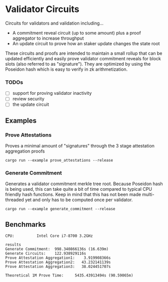# Validator Circuits

Circuits for validators and validation including...
- A commitment reveal circuit (up to some amount) plus a proof aggregator to increase throughput
- An update circuit to prove how an staker update changes the state root

These circuits and proofs are intended to maintain a small rollup that can be updated efficiently and easily prove validator commitment reveals for block slots (also referred to as "signature"). They are optimized by using the Poseidon hash which is easy to verify in zk arithmetization.

### TODOs

- [ ] support for proving validator inactivity
- [ ] review security
- [ ] the update circuit

## Examples

### Prove Attestations

Proves a minimal amount of "signatures" through the 3 stage attestation aggregation proofs
```
cargo run --example prove_attestations --release
```

### Generate Commitment

Generates a validator commitment merkle tree root. Because Poseidon hash is being used, this can take quite a bit of time compared to typical CPU friendly hash functions. Keep in mind that this has not been made multi-threaded yet and only has to be computed once per validator.
```
cargo run --example generate_commitment --release
```

## Benchmarks

```
CPU:          Intel Core i7-8700 3.2GHz

results
Generate Commitment:  998.340866136s (16.639m)
Generate Circuits:    122.938929116s
Prove Attestation Aggregation1:    3.919908366s
Prove Attestation Aggregation2:   43.232141139s
Prove Attestation Aggregation3:   38.024451707s

Theoretical 1M Prove Time:     5435.43913494s (90.59065m)
```

